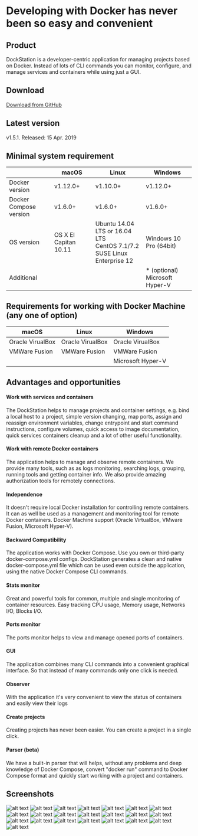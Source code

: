 # Developing with Docker has never been so easy and convenient

## Product
DockStation is a developer-centric application for managing projects based on Docker. Instead of lots of CLI commands you can monitor, configure, and manage services and containers while using just a GUI.

## Download
[Download from GitHub](https://github.com/DockStation/dockstation/releases)

## Latest version
v1.5.1. Released: 15 Apr. 2019 

## Minimal system requirement

|                        | macOS                 | Linux                                                                               | Windows                |
| ---------------------- |-----------------------|-------------------------------------------------------------------------------------|------------------------|
| Docker version         | v1.12.0+              | v1.10.0+                                                                            | v1.12.0+               |
| Docker Compose version | v1.6.0+               | v1.6.0+                                                                             | v1.6.0+                |
| OS version             | OS X El Capitan 10.11 | Ubuntu 14.04 LTS or 16.04 LTS <br /> CentOS 7.1/7.2 <br /> SUSE Linux Enterprise 12 | Windows 10 Pro (64bit) |
| Additional             |                       |                                                                                     | * (optional) Microsoft Hyper-V      |

## Requirements for working with Docker Machine (any one of option)

| macOS            | Linux            | Windows           |
| -----------------|------------------|-------------------|
| Oracle VirualBox | Oracle VirualBox | Oracle VirualBox  |
| VMWare Fusion    | VMWare Fusion    | VMWare Fusion     | 
|                  |                  | Microsoft Hyper-V | 

## Advantages and opportunities

#### Work with services and containers
The DockStation helps to manage projects and container settings, e.g. bind a local host to a project, simple version changing, map ports, assign and reassign environment variables, change entrypoint and start command instructions, configure volumes, quick access to image documentation, quick services containers cleanup and a lot of other useful functionality.

#### Work with remote Docker containers
The application helps to manage and observe remote containers. We provide many tools, such as as logs monitoring, searching logs, grouping, running tools and getting container info. We also provide amazing authorization tools for remotely connections.

#### Independence
It doesn't require local Docker installation for controlling remote containers. 
It can as well be used as a management and monitoring tool for remote Docker containers. 
Docker Machine support (Oracle VirtualBox, VMware Fusion, Microsoft Hyper-V).

#### Backward Compatibility
The application works with Docker Compose. Use you own or third-party docker-compose.yml configs. DockStation generates a clean and native docker-compose.yml file which can be used even outside the application, using the native Docker Compose CLI commands.

#### Stats monitor
Great and powerful tools for common, multiple and single monitoring of container resources. 
Easy tracking CPU usage, Memory usage, Networks I/O, Blocks I/O.

#### Ports monitor
The ports monitor helps to view and manage opened ports of containers.

#### GUI
The application combines many CLI commands into a convenient graphical interface. So that instead of many commands only one click is needed. 

#### Observer
With the application it's very convenient to view the status of containers and easily view their logs

#### Create projects
Creating projects has never been easier. You can create a project in a single click.

#### Parser (beta)
We have a built-in parser that will helps, without any problems and deep knowledge of Docker Compose, convert "docker run" command to Docker Compose format and quickly start working with a project and containers.

## Screenshots

![alt text](https://dockstation.io/images/screenshots/1.png?v=1.5.0 "Screen #1")
![alt text](https://dockstation.io/images/screenshots/2.png?v=1.5.0 "Screen #2")
![alt text](https://dockstation.io/images/screenshots/3.png?v=1.5.0 "Screen #3")
![alt text](https://dockstation.io/images/screenshots/4.png?v=1.5.0 "Screen #4")
![alt text](https://dockstation.io/images/screenshots/5.png?v=1.5.0 "Screen #5")
![alt text](https://dockstation.io/images/screenshots/6.png?v=1.5.0 "Screen #6")
![alt text](https://dockstation.io/images/screenshots/7.png?v=1.5.0 "Screen #7")
![alt text](https://dockstation.io/images/screenshots/8.png?v=1.5.0 "Screen #8")
![alt text](https://dockstation.io/images/screenshots/22.png?v=1.5.0 "Screen #22")
![alt text](https://dockstation.io/images/screenshots/9.png?v=1.5.0 "Screen #9")
![alt text](https://dockstation.io/images/screenshots/10.png?v=1.5.0 "Screen #10")
![alt text](https://dockstation.io/images/screenshots/11.png?v=1.5.0 "Screen #11")
![alt text](https://dockstation.io/images/screenshots/12.png?v=1.5.0 "Screen #12")
![alt text](https://dockstation.io/images/screenshots/13.png?v=1.5.0 "Screen #13")
![alt text](https://dockstation.io/images/screenshots/14.png?v=1.5.0 "Screen #14")
![alt text](https://dockstation.io/images/screenshots/15.png?v=1.5.0 "Screen #15")
![alt text](https://dockstation.io/images/screenshots/16.png?v=1.5.0 "Screen #16")
![alt text](https://dockstation.io/images/screenshots/17.png?v=1.5.0 "Screen #17")
![alt text](https://dockstation.io/images/screenshots/18.png?v=1.5.0 "Screen #18")
![alt text](https://dockstation.io/images/screenshots/19.png?v=1.5.0 "Screen #19")
![alt text](https://dockstation.io/images/screenshots/20.png?v=1.5.0 "Screen #20")
![alt text](https://dockstation.io/images/screenshots/21.png?v=1.5.0 "Screen #21")
